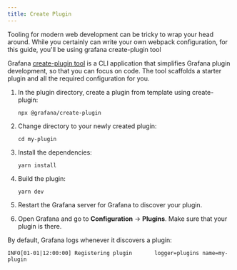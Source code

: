 ```yaml
---
title: Create Plugin
---
```


Tooling for modern web development can be tricky to wrap your head around. While you certainly can write your own webpack configuration, for this guide, you'll be using grafana create-plugin tool

Grafana [create-plugin tool](https://www.npmjs.com/package/@grafana/create-plugin) is a CLI application that simplifies Grafana plugin development, so that you can focus on code. The tool scaffolds a starter plugin and all the required configuration for you.

1. In the plugin directory, create a plugin from template using create-plugin:

   ```
   npx @grafana/create-plugin
   ```

1. Change directory to your newly created plugin:

   ```
   cd my-plugin
   ```

1. Install the dependencies:

   ```
   yarn install
   ```

1. Build the plugin:

   ```
   yarn dev
   ```

1. Restart the Grafana server for Grafana to discover your plugin.
1. Open Grafana and go to **Configuration** -> **Plugins**. Make sure that your plugin is there.

By default, Grafana logs whenever it discovers a plugin:

```
INFO[01-01|12:00:00] Registering plugin       logger=plugins name=my-plugin
```
